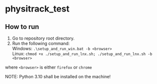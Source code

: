 # physitrack_test 

## How to run  

1. Go to repository root directory.
2. Run the following command:   
Windows: ```.\setup_and_run_win.bat -b <browser>```   
Linux: ```chmod +x ./setup_and_run_lnx.sh; ./setup_and_run_lnx.sh -b <browser>```   

where ```<browser>``` is either ```firefox``` or ```chrome```   

NOTE: Python 3.10 shall be installed on the machine!  
